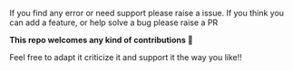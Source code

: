 If you find any error or need support please raise a issue. If you think you can add a feature, or help solve a bug please raise a PR


**This repo welcomes any kind of contributions :pray:**

Feel free to adapt it criticize it and support it the way you like!!